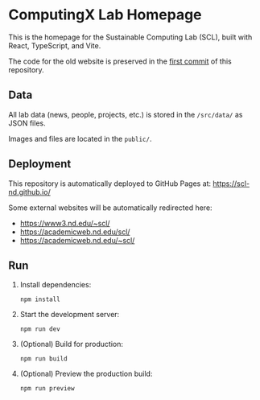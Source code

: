 # ComputingX Lab Homepage

This is the homepage for the Sustainable Computing Lab (SCL), built with React, TypeScript, and Vite.

The code for the old website is preserved in the [first commit](https://github.com/SCL-ND/scl-nd.github.io/tree/338d28c8e85528246ff6505e238ff4361854f59f) of this repository.

## Data

All lab data (news, people, projects, etc.) is stored in the `/src/data/` as JSON files.

Images and files are located in the `public/`.

## Deployment

This repository is automatically deployed to GitHub Pages at: https://scl-nd.github.io/

Some external websites will be automatically redirected here:

- https://www3.nd.edu/~scl/
- https://academicweb.nd.edu/scl/
- https://academicweb.nd.edu/~scl/

## Run

1. Install dependencies:

   ```
   npm install
   ```

2. Start the development server:

   ```
   npm run dev
   ```

3. (Optional) Build for production:

   ```
   npm run build
   ```

4. (Optional) Preview the production build:
   ```
   npm run preview
   ```
